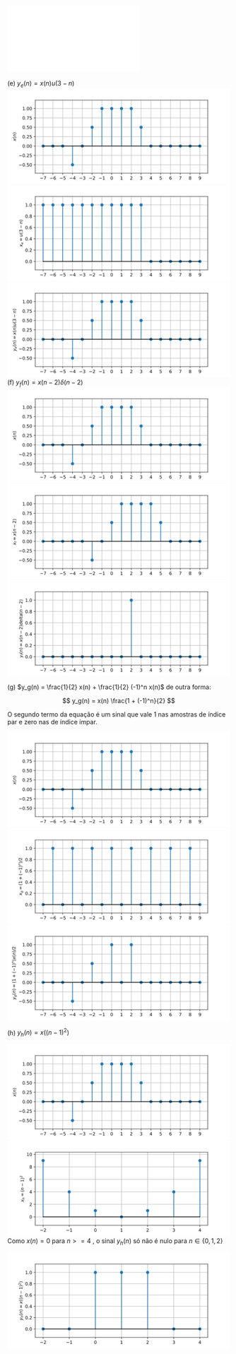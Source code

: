 
![pra-ss-imp-2 sinal disc 5 tr (O&W-1.22-p59)-enunciado](pub/ss-imp/prob/ss-imp-o22/pra-ss-imp-2%20sinal%20disc%205%20tr%20(O&W-1.22-p59)-enunciado.md)


(e) $y_e(n) = x(n) u(3-n)$
![pra-ss-imp-2 sinal disc 5 tr (O&W-1.22-p59)-fig x](pub/ss-imp/prob/ss-imp-o22/pra-ss-imp-2%20sinal%20disc%205%20tr%20(O&W-1.22-p59)-fig%20x.svg)
![pra-ss-imp-2 sinal disc 5 tr (O&W-1.22-p59)-fig xe](pub/ss-imp/prob/ss-imp-o22/pra-ss-imp-2%20sinal%20disc%205%20tr%20(O&W-1.22-p59)-fig%20xe.svg)
![pra-ss-imp-2 sinal disc 5 tr (O&W-1.22-p59)-fig ye](pub/ss-imp/prob/ss-imp-o22/pra-ss-imp-2%20sinal%20disc%205%20tr%20(O&W-1.22-p59)-fig%20ye.svg)
(f) $y_f(n) = x(n-2)\delta(n-2)$
![pra-ss-imp-2 sinal disc 5 tr (O&W-1.22-p59)-fig x](pub/ss-imp/prob/ss-imp-o22/pra-ss-imp-2%20sinal%20disc%205%20tr%20(O&W-1.22-p59)-fig%20x.svg)
![pra-ss-imp-2 sinal disc 5 tr (O&W-1.22-p59)-fig xf](pub/ss-imp/prob/ss-imp-o22/pra-ss-imp-2%20sinal%20disc%205%20tr%20(O&W-1.22-p59)-fig%20xf.svg)
![pra-ss-imp-2 sinal disc 5 tr (O&W-1.22-p59)-fig yf](pub/ss-imp/prob/ss-imp-o22/pra-ss-imp-2%20sinal%20disc%205%20tr%20(O&W-1.22-p59)-fig%20yf.svg)

(g) $y_g(n) = \frac{1}{2} x(n) + \frac{1}{2} (-1)^n x(n)$ de outra forma:

$$ y_g(n) = x(n) \frac{1 + (-1)^n}{2} $$

O segundo termo da equação é um sinal que vale 1 nas amostras de índice par e zero nas de índice ímpar.

![pra-ss-imp-2 sinal disc 5 tr (O&W-1.22-p59)-fig x](pub/ss-imp/prob/ss-imp-o22/pra-ss-imp-2%20sinal%20disc%205%20tr%20(O&W-1.22-p59)-fig%20x.svg)
![pra-ss-imp-2 sinal disc 5 tr (O&W-1.22-p59)-fig xg](pub/ss-imp/prob/ss-imp-o22/pra-ss-imp-2%20sinal%20disc%205%20tr%20(O&W-1.22-p59)-fig%20xg.svg)
![pra-ss-imp-2 sinal disc 5 tr (O&W-1.22-p59)-fig yg](pub/ss-imp/prob/ss-imp-o22/pra-ss-imp-2%20sinal%20disc%205%20tr%20(O&W-1.22-p59)-fig%20yg.svg)

(h) $y_h(n)=x((n-1)^2)$

![pra-ss-imp-2 sinal disc 5 tr (O&W-1.22-p59)-fig x](pub/ss-imp/prob/ss-imp-o22/pra-ss-imp-2%20sinal%20disc%205%20tr%20(O&W-1.22-p59)-fig%20x.svg)
![pra-ss-imp-2 sinal disc 5 tr (O&W-1.22-p59)-fig xh](pub/ss-imp/prob/ss-imp-o22/pra-ss-imp-2%20sinal%20disc%205%20tr%20(O&W-1.22-p59)-fig%20xh.svg)
Como $x(n)=0$ para $n>=4$ , o sinal $y_h(n)$ só não é nulo para $n \in \{0, 1, 2\}$

![pra-ss-imp-2 sinal disc 5 tr (O&W-1.22-p59)-fig yh](pub/ss-imp/prob/ss-imp-o22/pra-ss-imp-2%20sinal%20disc%205%20tr%20(O&W-1.22-p59)-fig%20yh.svg)